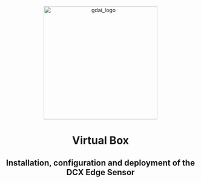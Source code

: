 <p align="center">
    <img src="https://guarddog.ai/wp-content/uploads/2024/03/purple-logo.png" alt="gdai_logo" width="300"/>
</p>

<h1 align="center">Virtual Box</h1>

<h2 align="center">Installation, configuration and deployment of the DCX Edge Sensor</h2>